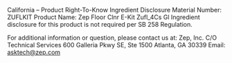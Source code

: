  
 
 
California – Product Right-To-Know Ingredient Disclosure 
Material Number: ZUFLKIT 
Product Name: Zep Floor Clnr E-Kit Zufl_4Cs Gl 
Ingredient disclosure for this product is not required per SB 258 Regulation. 
 
For additional information or question, please contact us at: 
Zep, Inc. 
C/O Technical Services 
600 Galleria Pkwy SE, Ste 1500 
Atlanta, GA 30339 
Email: asktech@zep.com 
 
 
 
 
